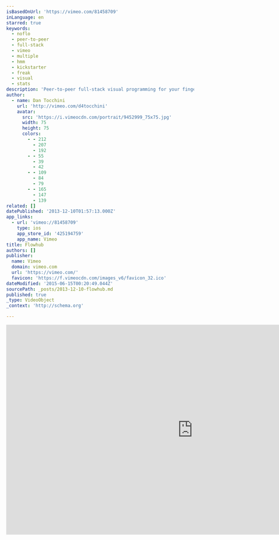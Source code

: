 ```yaml
---
isBasedOnUrl: 'https://vimeo.com/81458709'
inLanguage: en
starred: true
keywords:
  - noflo
  - peer-to-peer
  - full-stack
  - vimeo
  - multiple
  - hmm
  - kickstarter
  - freak
  - visual
  - stats
description: 'Peer-to-peer full-stack visual programming for your fingers. Funded by Kickstarter, from the NoFlo team. www.flowhub.io'
author:
  - name: Dan Tocchini
    url: 'http://vimeo.com/d4tocchini'
    avatar:
      src: 'https://i.vimeocdn.com/portrait/9452999_75x75.jpg'
      width: 75
      height: 75
      colors:
        - - 212
          - 207
          - 192
        - - 55
          - 39
          - 42
        - - 109
          - 84
          - 79
        - - 165
          - 147
          - 139
related: []
datePublished: '2013-12-10T01:57:13.000Z'
app_links:
  - url: 'vimeo://81458709'
    type: ios
    app_store_id: '425194759'
    app_name: Vimeo
title: Flowhub
authors: []
publisher:
  name: Vimeo
  domain: vimeo.com
  url: 'https://vimeo.com/'
  favicon: 'https://f.vimeocdn.com/images_v6/favicon_32.ico'
dateModified: '2015-06-15T00:20:49.044Z'
sourcePath: _posts/2013-12-10-flowhub.md
published: true
_type: VideoObject
_context: 'http://schema.org'

---
```

<iframe src="https://cdn.embedly.com/widgets/media.html?src=https%3A%2F%2Fplayer.vimeo.com%2Fvideo%2F81458709&amp;url=https%3A%2F%2Fvimeo.com%2F81458709&amp;image=http%3A%2F%2Fi.vimeocdn.com%2Fvideo%2F459722138_1280.jpg&amp;key=b7d04c9b404c499eba89ee7072e1c4f7&amp;type=text%2Fhtml&amp;schema=vimeo" width="1000" height="563" scrolling="no" frameborder="0" allowfullscreen="allowfullscreen" style=""></iframe>